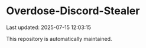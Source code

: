 # Overdose-Discord-Stealer

Last updated: 2025-07-15 12:03:15

This repository is automatically maintained.
